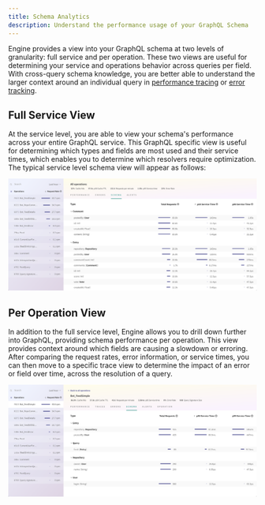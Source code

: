 ```yaml
---
title: Schema Analytics
description: Understand the performance usage of your GraphQL Schema
---
```


Engine provides a view into your GraphQL schema at two levels of granularity: full service and per operation. These two views are useful for determining your service and operations behavior across queries per field. With cross-query schema knowledge, you are better able to understand the larger context around an individual query in [performance tracing](./performance.html) or [error tracking](./error-tracking.html).

<h2 id="service">Full Service View</h2>

At the service level, you are able to view your schema's performance across your entire GraphQL service. This GraphQL specific view is useful for determining which types and fields are most used and their service times, which enables you to determine which resolvers require optimization. The typical service level schema view will appear as follows:

![Full Service Schema View](./img/schema-view/service-schema-view.png)

<h2 id="per-operation">Per Operation View</h2>

In addition to the full service level, Engine allows you to drill down further into GraphQL, providing schema performance per operation. This view provides context around which fields are causing a slowdown or erroring. After comparing the request rates, error information, or service times, you can then move to a specific trace view to determine the impact of an error or field over time, across the resolution of a query.

![Per Operation Schema View](./img/schema-view/operation-schema-view.png)
